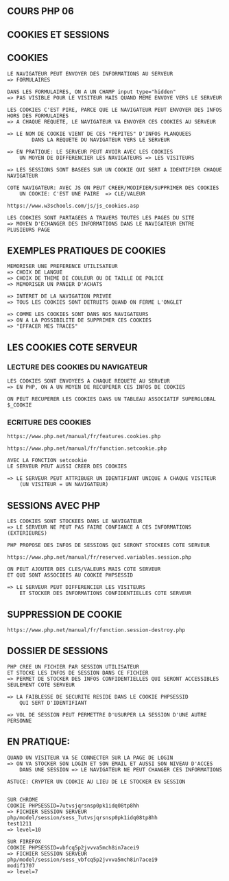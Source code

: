 ## COURS PHP 06


## COOKIES ET SESSIONS


## COOKIES

    LE NAVIGATEUR PEUT ENVOYER DES INFORMATIONS AU SERVEUR
    => FORMULAIRES

    DANS LES FORMULAIRES, ON A UN CHAMP input type="hidden"
    => PAS VISIBLE POUR LE VISITEUR MAIS QUAND MEME ENVOYE VERS LE SERVEUR

    LES COOKIES C'EST PIRE, PARCE QUE LE NAVIGATEUR PEUT ENVOYER DES INFOS
    HORS DES FORMULAIRES
    => A CHAQUE REQUETE, LE NAVIGATEUR VA ENVOYER CES COOKIES AU SERVEUR

    => LE NOM DE COOKIE VIENT DE CES "PEPITES" D'INFOS PLANQUEES 
            DANS LA REQUETE DU NAVIGATEUR VERS LE SERVEUR

    => EN PRATIQUE: LE SERVEUR PEUT AVOIR AVEC LES COOKIES 
        UN MOYEN DE DIFFERENCIER LES NAVIGATEURS => LES VISITEURS

    => LES SESSIONS SONT BASEES SUR UN COOKIE QUI SERT A IDENTIFIER CHAQUE NAVIGATEUR

    COTE NAVIGATEUR: AVEC JS ON PEUT CREER/MODIFIER/SUPPRIMER DES COOKIES
        UN COOKIE: C'EST UNE PAIRE  => CLE/VALEUR

    https://www.w3schools.com/js/js_cookies.asp

    LES COOKIES SONT PARTAGEES A TRAVERS TOUTES LES PAGES DU SITE
    => MOYEN D'ECHANGER DES INFORMATIONS DANS LE NAVIGATEUR ENTRE PLUSIEURS PAGE


## EXEMPLES PRATIQUES DE COOKIES


    MEMORISER UNE PREFERENCE UTILISATEUR
    => CHOIX DE LANGUE
    => CHOIX DE THEME DE COULEUR OU DE TAILLE DE POLICE
    => MEMORISER UN PANIER D'ACHATS

    => INTERET DE LA NAVIGATION PRIVEE
    => TOUS LES COOKIES SONT DETRUITS QUAND ON FERME L'ONGLET

    => COMME LES COOKIES SONT DANS NOS NAVIGATEURS
    => ON A LA POSSIBILITE DE SUPPRIMER CES COOKIES
    => "EFFACER MES TRACES"


## LES COOKIES COTE SERVEUR

### LECTURE DES COOKIES DU NAVIGATEUR

    LES COOKIES SONT ENVOYEES A CHAQUE REQUETE AU SERVEUR
    => EN PHP, ON A UN MOYEN DE RECUPERER CES INFOS DE COOKIES

    ON PEUT RECUPERER LES COOKIES DANS UN TABLEAU ASSOCIATIF SUPERGLOBAL
    $_COOKIE

### ECRITURE DES COOKIES

    https://www.php.net/manual/fr/features.cookies.php

    https://www.php.net/manual/fr/function.setcookie.php

    AVEC LA FONCTION setcookie 
    LE SERVEUR PEUT AUSSI CREER DES COOKIES

    => LE SERVEUR PEUT ATTRIBUER UN IDENTIFIANT UNIQUE A CHAQUE VISITEUR
        (UN VISITEUR = UN NAVIGATEUR)


## SESSIONS AVEC PHP

    LES COOKIES SONT STOCKEES DANS LE NAVIGATEUR
    => LE SERVEUR NE PEUT PAS FAIRE CONFIANCE A CES INFORMATIONS (EXTERIEURES)

    PHP PROPOSE DES INFOS DE SESSIONS QUI SERONT STOCKEES COTE SERVEUR

    https://www.php.net/manual/fr/reserved.variables.session.php

    ON PEUT AJOUTER DES CLES/VALEURS MAIS COTE SERVEUR
    ET QUI SONT ASSOCIEES AU COOKIE PHPSESSID

    => LE SERVEUR PEUT DIFFERENCIER LES VISITEURS 
        ET STOCKER DES INFORMATIONS CONFIDENTIELLES COTE SERVEUR

## SUPPRESSION DE COOKIE

    https://www.php.net/manual/fr/function.session-destroy.php


## DOSSIER DE SESSIONS

    PHP CREE UN FICHIER PAR SESSION UTILISATEUR
    ET STOCKE LES INFOS DE SESSION DANS CE FICHIER
    => PERMET DE STOCKER DES INFOS CONFIDENTIELLES QUI SERONT ACCESSIBLES SEULEMENT COTE SERVEUR

    => LA FAIBLESSE DE SECURITE RESIDE DANS LE COOKIE PHPSESSID
        QUI SERT D'IDENTIFIANT

    => VOL DE SESSION PEUT PERMETTRE D'USURPER LA SESSION D'UNE AUTRE PERSONNE


## EN PRATIQUE:

    QUAND UN VISITEUR VA SE CONNECTER SUR LA PAGE DE LOGIN
    => ON VA STOCKER SON LOGIN ET SON EMAIL ET AUSSI SON NIVEAU D'ACCES
        DANS UNE SESSION => LE NAVIGATEUR NE PEUT CHANGER CES INFORMATIONS

    ASTUCE: CRYPTER UN COOKIE AU LIEU DE LE STOCKER EN SESSION


    SUR CHROME
    COOKIE PHPSESSID=7utvsjqrsnsp0pk1idq08tp8hh
    => FICHIER SESSION SERVEUR php/model/session/sess_7utvsjqrsnsp0pk1idq08tp8hh
    test1211
    => level=10

    SUR FIREFOX
    COOKIE PHPSESSID=vbfcq5p2jvvva5mch8in7acei9
    => FICHIER SESSION SERVEUR php/model/session/sess_vbfcq5p2jvvva5mch8in7acei9
    modif1707
    => level=7






